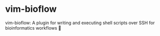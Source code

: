 # vim-bioflow
vim-bioflow: A plugin for writing and executing shell scripts over SSH for bioinformatics workflows 🧬
